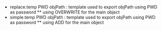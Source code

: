 * replace.temp PWD objPath : template used to export objPath using PWD as password
** using OVERWRITE for the main object
* simple.temp PWD objPath : template used to export objPath using PWD as password
** using ADD for the main object
